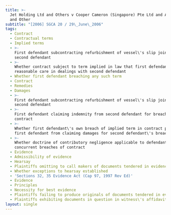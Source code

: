 ```yaml
---
title: >-
  Jet Holding Ltd and Others v Cooper Cameron (Singapore) Pte Ltd and Another
  and Other
subtitle: "[2006] SGCA 20 / 29\_June\_2006"
tags:
  - Contract
  - Contractual terms
  - Implied terms
  - >-
    First defendant subcontracting refurbishment of vessel\'s slip joint to
    second defendant
  - >-
    Whether contract subject to term implied in law that first defendant to take
    reasonable care in dealings with second defendant
  - Whether first defendant breaching any such term
  - Contract
  - Remedies
  - Damages
  - >-
    First defendant subcontracting refurbishment of vessel\'s slip joint to
    second defendant
  - >-
    First defendant claiming indemnity from second defendant for breach of
    contract
  - >-
    Whether first defendant\'s own breach of implied term in contract precluding
    first defendant from claiming damages for second defendant\'s breach
  - >-
    Whether doctrine of contributory negligence applicable to defendants\'
    concurrent breaches of contract
  - Evidence
  - Admissibility of evidence
  - Hearsay
  - Plaintiffs omitting to call makers of documents tendered in evidence
  - Whether exceptions to hearsay established
  - 'Sections 32, 35 Evidence Act (Cap 97, 1997 Rev Ed)'
  - Evidence
  - Principles
  - Necessity for best evidence
  - Plaintiffs failing to produce originals of documents tendered in evidence
  - Plaintiffs exhibiting documents in question in witness\'s affidavit
layout: single
---
```


